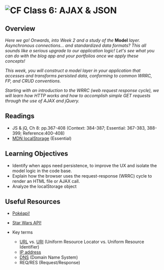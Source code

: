 ![CF](https://i.imgur.com/7v5ASc8.png)  Class 6: AJAX & JSON
=======
## Overview
<!-- Provide a general overview of the daily concepts and processes that will be covered in lectures and labs -->

*Here we go! Onwards, into Week 2 and a study of the* **Model** *layer. Asynchronous connections... and standardized data formats? This all sounds like a serious upgrade to our application logic! Let's see what you can do with the blog app and your portfolios once we apply these concepts!*

*This week, you will construct a model layer in your application that accesses and transforms persisted data, conforming to common WRRC, FP, and CRUD conventions.*

*Starting with an introduction to the WRRC (web request response cycle), we will learn how HTTP works and how to accomplish simple GET requests through the use of AJAX and jQuery.*

## Readings
<!-- List of readings required for this content; readings being completed by the start of this lecture -->
* JS & jQ, Ch 8: pp.367-408 (Context: 384-387; Essential: 367-383, 388-399; Reference:400-408)
* [MDN localStorage](https://developer.mozilla.org/en-US/docs/Web/API/Web_Storage_API) (Essential)

## Learning Objectives
<!--
ABCD:
  Audience: Program participants
  Behavior: Expected learning/behavior changes/results
  Condition:
    Circumstances that lead to change/result
    When change/result are expected to occur
  Degree: How much change occurs (%) for how many participants (#)
-->

* Identify when apps need persistence, to improve the UX and isolate the model logic in the code base.
* Explain how the browser uses the request-response (WRRC) cycle to render an HTML file or AJAX call.
* Analyze the localStorage object

## Useful Resources

- [Pokéapi!](https://pokeapi.co/)
- [Star Wars API!](http://swapi.co/)

- Key terms
	- [URL](https://en.wikipedia.org/wiki/Uniform_Resource_Locator) vs. [URI](https://en.wikipedia.org/wiki/Uniform_Resource_Identifier) (Uniform Resource Locator vs. Uniform Resource Identifier)
	- [IP address](https://en.wikipedia.org/wiki/IP_address)
	- [DNS](https://en.wikipedia.org/wiki/Domain_Name_System) (Domain Name System)
	- REQ/RES (Request/Response)

